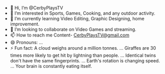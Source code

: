 - 👋 Hi, I’m @CerbyPlaysTV
- 👀 I’m interested in Sports, Games, Cooking, and any outdoor activity.
- 🌱 I’m currently learning Video Editing, Graphic Designing, home improvement.
- 💞️ I’m looking to collaborate on Video Games and streaming.
- 📫 How to reach me Content- CerbyPlaysTV@gmail.com
- 😄 Pronouns: ...
- ⚡ Fun fact: A cloud weighs around a million tonnes. ...
Giraffes are 30 times more likely to get hit by lightning than people. ...
Identical twins don't have the same fingerprints. ...
Earth's rotation is changing speed. ...
Your brain is constantly eating itself.

<!---
CerbyPlaysTV/CerbyPlaysTV is a ✨ special ✨ repository because its `README.md` (this file) appears on your GitHub profile.
You can click the Preview link to take a look at your changes.
--->
